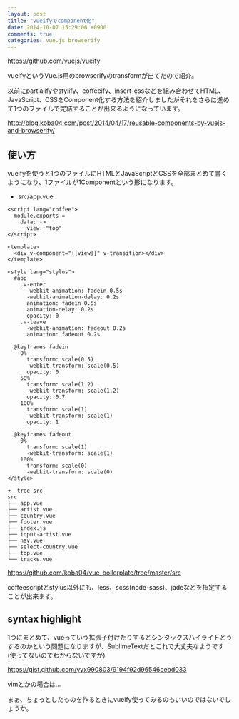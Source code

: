 ```yaml
---
layout: post
title: "vueifyでcomponent化"
date: 2014-10-07 15:29:06 +0900
comments: true
categories: vue.js browserify
---
```


https://github.com/vuejs/vueify

vueifyというVue.js用のbrowserifyのtransformが出てたので紹介。

<!-- more -->

以前にpartialifyやstylify、coffeeify、insert-cssなどを組み合わせてHTML、JavaScript、CSSをComponent化する方法を紹介しましたがそれをさらに進めて1つのファイルで完結することが出来るようになっています。

http://blog.koba04.com/post/2014/04/17/reusable-components-by-vuejs-and-browserify/

## 使い方

vueifyを使うと1つのファイルにHTMLとJavaScriptとCSSを全部まとめて書くようになり、1ファイルが1Componentという形になります。

* src/app.vue
```
<script lang="coffee">
  module.exports =
    data: ->
      view: "top"
</script>

<template>
  <div v-component="{{view}}" v-transition></div>
</template>

<style lang="stylus">
  #app
    .v-enter
      -webkit-animation: fadein 0.5s
      -webkit-animation-delay: 0.2s
      animation: fadein 0.5s
      animation-delay: 0.2s
      opacity: 0
    .v-leave
      -webkit-animation: fadeout 0.2s
      animation: fadeout 0.2s

  @keyframes fadein
    0%
      transform: scale(0.5)
      -webkit-transform: scale(0.5)
      opacity: 0
    50%
      transform: scale(1.2)
      -webkit-transform: scale(1.2)
      opacity: 0.7
    100%
      transform: scale(1)
      -webkit-transform: scale(1)
      opacity: 1

  @keyframes fadeout
    0%
      transform: scale(1)
      -webkit-transform: scale(1)
    100%
      transform: scale(0)
      -webkit-transform: scale(0)
</style>
```

```
➜  tree src
src
├── app.vue
├── artist.vue
├── country.vue
├── footer.vue
├── index.js
├── input-artist.vue
├── nav.vue
├── select-country.vue
├── top.vue
└── tracks.vue
```

https://github.com/koba04/vue-boilerplate/tree/master/src

coffeescriptとstylus以外にも、less、scss(node-sass)、jadeなどを指定することが出来ます。

## syntax highlight

1つにまとめて、vueっていう拡張子付けたりするとシンタックスハイライトどうするのかという問題になりますが、SublimeTextだとこれで大丈夫なようです
(使ってないのでわからないですが)

https://gist.github.com/yyx990803/9194f92d96546cebd033

vimとかの場合は...


まぁ、ちょっとしたものを作るときにvueify使ってみるのもいいのではないでしょうか。
